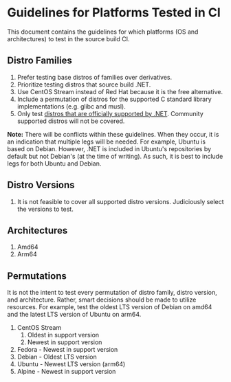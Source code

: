 # Guidelines for Platforms Tested in CI

This document contains the guidelines for which platforms (OS and architectures) to test in
the source build CI.

## Distro Families

1. Prefer testing base distros of families over derivatives.
1. Prioritize testing distros that source build .NET.
1. Use CentOS Stream instead of Red Hat because it is the free alternative.
1. Include a permutation of distros for the supported C standard library implementations
(e.g. glibc and musl).
1. Only test [distros that are officially supported by .NET](https://github.com/dotnet/core/blob/main/os-lifecycle-policy.md#net-supported-os-policy).
Community supported distros will not be covered.

**Note:** There will be conflicts within these guidelines.  When they occur, it is an indication
that multiple legs will be needed. For example, Ubuntu is based on Debian. However, .NET is included
in Ubuntu's repositories by default but not Debian's (at the time of writing). As such, it is best
to include legs for both Ubuntu and Debian.

## Distro Versions

1. It is not feasible to cover all supported distro versions. Judiciously select the versions to test.

## Architectures

1. Amd64
1. Arm64

## Permutations

It is not the intent to test every permutation of distro family, distro version, and architecture.
Rather, smart decisions should be made to utilize resources. For example, test the oldest LTS version
of Debian on amd64 and the latest LTS version of Ubuntu on arm64.

1. CentOS Stream
    1. Oldest in support version
    1. Newest in support version
1. Fedora - Newest in support version
1. Debian - Oldest LTS version
1. Ubuntu - Newest LTS version (arm64)
1. Alpine - Newest in support version
